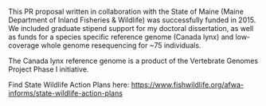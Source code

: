 This PR proposal written in collaboration with the State of Maine (Maine Department of Inland Fisheries & Wildlife) was successfully funded in 2015. 
We included graduate stipend support for my doctoral dissertation, as well as funds for a species specific reference genome (Canada lynx) and low-coverage whole genome resequencing for ~75 individuals. 

The Canada lynx reference genome is a product of the Vertebrate Genomes Project Phase I initiative. 

Find State Wildlife Action Plans here: https://www.fishwildlife.org/afwa-informs/state-wildlife-action-plans

